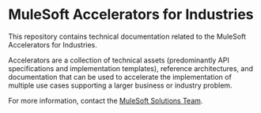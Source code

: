 # MuleSoft Accelerators for Industries

This repository contains technical documentation related to the MuleSoft Accelerators for Industries.

Accelerators are a collection of technical assets (predominantly API specifications and implementation templates), reference architectures, and documentation that can be used to accelerate the implementation of multiple use cases supporting a larger business or industry problem.

For more information, contact the [MuleSoft Solutions Team](mailto:solutions@mulesoft.com).

